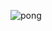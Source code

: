 ![pong](https://github.com/ivancabrilo/Pong_game/assets/116125075/fcc11bfd-f04b-4852-a187-970e2c069509)
